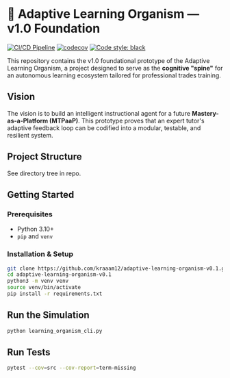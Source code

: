 
# 🧠 Adaptive Learning Organism — v1.0 Foundation

[![CI/CD Pipeline](https://github.com/kraaam12/adaptive-learning-organism-v0.1/actions/workflows/python-app.yml/badge.svg)](https://github.com/kraaam12/adaptive-learning-organism-v0.1/actions/workflows/python-app.yml)
[![codecov](https://codecov.io/gh/kraaam12/adaptive-learning-organism-v0.1/branch/main/graph/badge.svg)](https://codecov.io/gh/kraaam12/adaptive-learning-organism-v0.1)
[![Code style: black](https://img.shields.io/badge/code%20style-black-000000.svg)](https://github.com/psf/black)

This repository contains the v1.0 foundational prototype of the Adaptive Learning Organism, a project designed to serve as the **cognitive "spine"** for an autonomous learning ecosystem tailored for professional trades training.

## Vision

The vision is to build an intelligent instructional agent for a future **Mastery-as-a-Platform (MTPaaP)**. This prototype proves that an expert tutor's adaptive feedback loop can be codified into a modular, testable, and resilient system.

## Project Structure

See directory tree in repo.

## Getting Started

### Prerequisites
- Python 3.10+
- `pip` and `venv`

### Installation & Setup

```bash
git clone https://github.com/kraaam12/adaptive-learning-organism-v0.1.git
cd adaptive-learning-organism-v0.1
python3 -m venv venv
source venv/bin/activate
pip install -r requirements.txt
```

## Run the Simulation

```bash
python learning_organism_cli.py
```

## Run Tests

```bash
pytest --cov=src --cov-report=term-missing
```
